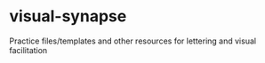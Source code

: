 # visual-synapse
Practice files/templates and other resources for lettering and visual facilitation
